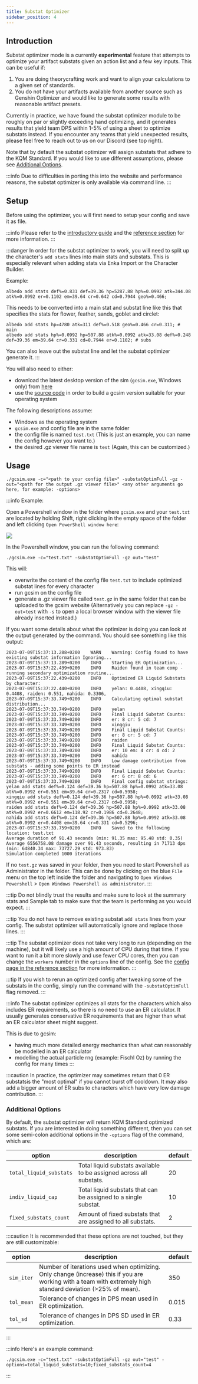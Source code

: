 ```yaml
---
title: Substat Optimizer
sidebar_position: 4
---
```


## Introduction

Substat optimizer mode is a currently **experimental** feature that attempts to optimize your artifact substats given an action list and a few key inputs. 
This can be useful if:

1. You are doing theorycrafting work and want to align your calculations to a given set of standards.
2. You do not have your artifacts available from another source such as Genshin Optimizer and would like to generate some results with reasonable artifact presets.

Currently in practice, we have found the substat optimizer module to be roughly on par or slightly exceeding hand optimizing, and it generates results that yield team DPS within 1-5% of using a sheet to optimize substats instead. 
If you encounter any teams that yield unexpected results, please feel free to reach out to us on our Discord (see top right).

Note that by default the substat optimizer will assign substats that adhere to the KQM Standard. 
If you would like to use different assumptions, please see [Additional Options](#additional-options).

:::info
Due to difficulties in porting this into the website and performance reasons, the substat optimizer is only available via command line. 
:::

## Setup

Before using the optimizer, you will first need to setup your config and save it as file. 

:::info
Please refer to the [introductory guide](/guides/building_a_simulation_basic_tutorial) and the [reference section](/reference) for more information.
:::

:::danger
In order for the substat optimizer to work, you will need to split up the character's `add stats` lines into main stats and substats. 
This is especially relevant when adding stats via Enka Import or the Character Builder.

Example:
```
albedo add stats def%=0.831 def=39.36 hp=5287.88 hp%=0.0992 atk=344.08 atk%=0.0992 er=0.1102 em=39.64 cr=0.642 cd=0.7944 geo%=0.466;
```

This needs to be converted into a main stat and substat line like this that specifies the stats for flower, feather, sands, goblet and circlet:
```
albedo add stats hp=4780 atk=311 def%=0.518 geo%=0.466 cr=0.311; # main
albedo add stats hp%=0.0992 hp=507.88 atk%=0.0992 atk=33.08 def%=0.248 def=39.36 em=39.64 cr=0.331 cd=0.7944 er=0.1102; # subs
```

You can also leave out the substat line and let the substat optimizer generate it.
:::

You will also need to either:
- download the latest desktop version of the sim (`gcsim.exe`, Windows only) from [here](https://github.com/genshinsim/gcsim/releases/latest)
- use the [source code](https://github.com/genshinsim/gcsim) in order to build a gcsim version suitable for your operating system

The following descriptions assume:
- Windows as the operating system
- `gcsim.exe` and config file are in the same folder
- the config file is named `test.txt` (This is just an example, you can name the config however you want to.)
- the desired .gz viewer file name is `test` (Again, this can be customized.)

## Usage

```
./gcsim.exe -c="<path to your config file>" -substatOptimFull -gz -out="<path for the output .gz viewer file>" <any other arguments go here, for example: -options>
```

:::info
Example:

Open a Powershell window in the folder where `gcsim.exe` and your `test.txt` are located by holding Shift, right clicking in the empty space of the folder and left clicking `Open PowerShell window here`:

![](substat_powershell.png)

In the Powershell window, you can run the following command:
```
./gcsim.exe -c="test.txt" -substatOptimFull -gz out="test"
```

This will: 
- overwrite the content of the config file `test.txt` to include optimized substat lines for every character
- run gcsim on the config file 
- generate a .gz viewer file called `test.gz` in the same folder that can be uploaded to the gcsim website (Alternatively you can replace `-gz -out=test` with `-s` to open a local browser window with the viewer file already inserted instead.)

If you want some details about what the optimizer is doing you can look at the output generated by the command. 
You should see something like this output:
```
2023-07-09T15:37:13.288+0200    WARN    Warning: Config found to have existing substat information Ignoring...                                                                
2023-07-09T15:37:13.289+0200    INFO    Starting ER Optimization...                                  
2023-07-09T15:37:22.439+0200    INFO    Raiden found in team comp - running secondary optimization routine...                                                     
2023-07-09T15:37:22.439+0200    INFO    Optimized ER Liquid Substats by character:
2023-07-09T15:37:22.440+0200    INFO    yelan: 0.4408, xingqiu: 0.4408, raiden: 0.551, nahida: 0.3306,
2023-07-09T15:37:33.749+0200    INFO    Calculating optimal substat distribution... 
2023-07-09T15:37:33.749+0200    INFO    yelan    
2023-07-09T15:37:33.749+0200    INFO    Final Liquid Substat Counts:
2023-07-09T15:37:33.749+0200    INFO    er: 8 cr: 5 cd: 7               
2023-07-09T15:37:33.749+0200    INFO    xingqiu                                        
2023-07-09T15:37:33.749+0200    INFO    Final Liquid Substat Counts:                   
2023-07-09T15:37:33.749+0200    INFO    er: 8 cr: 5 cd: 7                          
2023-07-09T15:37:33.749+0200    INFO    raiden                                         
2023-07-09T15:37:33.749+0200    INFO    Final Liquid Substat Counts:                 
2023-07-09T15:37:33.749+0200    INFO    er: 10 em: 4 cr: 4 cd: 2 
2023-07-09T15:37:33.749+0200    INFO    nahida          
2023-07-09T15:37:33.749+0200    INFO    Low damage contribution from substats - adding some points to ER instead                          
2023-07-09T15:37:33.749+0200    INFO    Final Liquid Substat Counts:     
2023-07-09T15:37:33.749+0200    INFO    er: 6 cr: 8 cd: 6
2023-07-09T15:37:33.749+0200    INFO    Final config substat strings:
yelan add stats def%=0.124 def=39.36 hp=507.88 hp%=0.0992 atk=33.08 atk%=0.0992 er=0.551 em=39.64 cr=0.2317 cd=0.5958;               
xingqiu add stats def%=0.124 def=39.36 hp=507.88 hp%=0.0992 atk=33.08 atk%=0.0992 er=0.551 em=39.64 cr=0.2317 cd=0.5958;                       
raiden add stats def%=0.124 def=39.36 hp=507.88 hp%=0.0992 atk=33.08 atk%=0.0992 er=0.6612 em=118.92 cr=0.1986 cd=0.2648;
nahida add stats def%=0.124 def=39.36 hp=507.88 hp%=0.0992 atk=33.08 atk%=0.0992 er=0.4408 em=39.64 cr=0.331 cd=0.5296;                   
2023-07-09T15:37:33.759+0200    INFO    Saved to the following location: test.txt   
Average duration of 91.43 seconds (min: 91.35 max: 95.48 std: 0.35)                            
Average 6556758.08 damage over 91.43 seconds, resulting in 71713 dps (min: 64840.34 max: 73727.29 std: 973.83)                         
Simulation completed 1000 iterations           
```

If no `test.gz` was saved in your folder, then you need to start Powershell as Administrator in the folder. 
This can be done by clicking on the blue `File` menu on the top left inside the folder and navigating to `Open Windows Powershell` > `Open Windows Powershell as administrator`.
::: 


:::tip
Do not blindly trust the results and make sure to look at the summary stats and Sample tab to make sure that the team is performing as you would expect.
:::

:::tip
You do not have to remove existing substat `add stats` lines from your config.
The substat optimizer will automatically ignore and replace those lines.
:::

:::tip
The substat optimizer does not take very long to run (depending on the machine), but it will likely use a high amount of CPU during that time.
If you want to run it a bit more slowly and use fewer CPU cores, then you can change the `workers` number in the `options` line of the config. 
See the [config page in the reference section](/reference/config) for more information.
:::

:::tip
If you wish to rerun an optimized config after tweaking some of the substats in the config, simply run the command with the `-substatOptimFull` flag removed.
:::

:::info
The substat optimizer optimizes all stats for the characters which also includes ER requirements, so there is no need to use an ER calculator.
It usually generates conservative ER requirements that are higher than what an ER calculator sheet might suggest.

This is due to gcsim:
- having much more detailed energy mechanics than what can reasonably be modelled in an ER calculator
- modelling the actual particle rng (example: Fischl Oz) by running the config for many times
:::

:::caution
In practice, the optimizer may sometimes return that 0 ER substatsis the "most optimal" if you cannot burst off cooldown.
It may also add a bigger amount of ER subs to characters which have very low damage contribution.
:::

### Additional Options

By default, the substat optimizer will return KQM Standard optimized substats.
If you are interested in doing something different, then you can set some semi-colon additional options in the `-options` flag of the command, which are:

| option | description | default |
| --- | --- | --- |
| `total_liquid_substats` | Total liquid substats available to be assigned across all substats. | 20 |
| `indiv_liquid_cap` | Total liquid substats that can be assigned to a single substat. | 10 |  
| `fixed_substats_count` | Amount of fixed substats that are assigned to all substats. | 2 |

:::caution
It is recommended that these options are not touched, but they are still customizable:

| option | description | default |
| --- | --- | --- |
| `sim_iter` | Number of iterations used when optimizing. Only change (increase) this if you are working with a team with extremely high standard deviation (>25% of mean). | 350 | 
| `tol_mean` | Tolerance of changes in DPS mean used in ER optimization. | 0.015 |
| `tol_sd` | Tolerance of changes in DPS SD used in ER optimization. | 0.33 |
:::

:::info
Here's an example command:
```
./gcsim.exe -c="test.txt" -substatOptimFull -gz out="test" -options=total_liquid_substats=10;fixed_substats_count=4
```
:::
